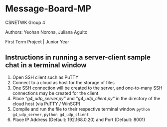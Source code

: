 # Message-Board-MP

CSNETWK Group 4

Authors: Yeohan Norona, Juliana Agulto

First Term Project | Junior Year


## Instructions in running a server-client sample chat in a terminal window

1. Open SSH client such as PuTTY
2. Connect to a cloud as host for the storage of files
3. One SSH connection will be created to the server, and one-to-many SSH connections may be created for the client.
4. Place _"g4_udp_server.py"_ and _"g4_udp_client.py"_ in the directory of the cloud host (via PuTTY / WinSCP)
5. Compile and run the file to their respective terminal window `python g4_udp_server`, `python g4_udp_client`
6. Place IP Address (Default: 192.168.0.20) and Port (Default: 8001)

